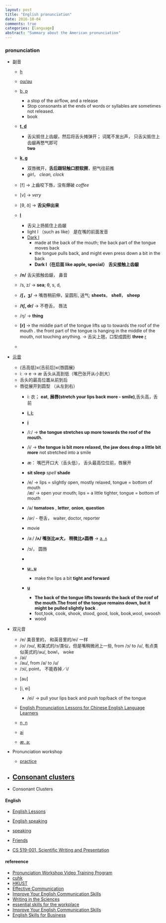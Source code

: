 ```yaml
---
layout: post
title: "English pronunciation"
date: 2016-10-04
comments: true
categories: [language]
abstract: "Summary about the American pronunciation"
---
```


### pronunciation

* 副音
  - [h](http://www.bilibili.com/video/av2681140/index_7.html)
  - [oʊ/əʊ](http://www.bilibili.com/video/av2681140/index_8.html#page=9) 

  - [b, p](http://rachelsenglish.com/english-pronounce-b-p-consonants/)
    + a stop of the airflow, and a release  
    + Stop consonants at the ends of words or syllables are sometimes not released.
    + book

  - **[t, d](https://www.youtube.com/watch?v=zeNsaBwuojg&index=28&list=PLzc5ffj3_Cb5mPVzIFiJelpInJjae8NG2&spfreload=10)**
    + 舌尖抵住上齿龈，然后将舌头摊弹开； 词尾不发出声， 只舌尖抵住上齿龈再憋气即可  
     **two**

  - **[k, g](https://www.youtube.com/watch?v=tXJlmLYFzfs&list=PLzc5ffj3_Cb5mPVzIFiJelpInJjae8NG2&index=30)**
    + 双唇微开，**舌后跟轻触口腔软腭**，把气往前推
    + *girl*， *clean, clock*
 
  - [f] -> 上齒咬下唇，没有爆破 *coffee* 
  - [v] -> *very* 
  - [θ, ð] -> **舌尖伸出来**

  - **[l](https://www.youtube.com/watch?v=hvvMmlbs2KI&index=44&list=PLzc5ffj3_Cb5mPVzIFiJelpInJjae8NG2)** 
    + 舌尖上扬抵住上齿龈
    + light l （such as like） 是在嘴的前面发音 
    + [Dark l](http://rachelsenglish.com/dark-l-vs-oh-email-vs-emai-oh/)
      - made at the back of the mouth; the back part of the tongue moves back
      - the tongue pulls back, and might even press down a bit in the back
      - **Dark l（在后面 like apple, special）** **舌尖接触上齿龈**

  - **/n/** 舌尖抵触齿龈， 鼻音
 
  - /s, z/ -> **sea**; θ, s, d, 

  - **/∫，ʒ/** -> 嘴唇稍前伸，呈圆形, 送气; **sheets**， **shell**， **sheep**
  - **/tʃ, dr/** -> 不卷舌， 唇法

  - /ŋ/ -> **thing**

  - **[r]** -> the middle part of the tongue lifts up to towards the roof of the mouth .
  the front part of the tongue is hanging in the middle of the mouth, not touching anything.
  -> 舌尖上翘，口型成圆形 **three** [r](http://rachelsenglish.com/r-consonant/)
  - 

* [元音](http://www.yorku.ca/earmstro/ipa/vowels.html) 
  - {舌高低}x{舌前后}x{唇圆展}
  - i: -> e -> æ   舌头从高到低（嘴巴张开从小到大）
  - 舌头的最高位置从前到后
  - 唇從展开到圆型 （从左到右）
    + i: 衣；  **eat**, **展唇(stretch your lips back more - smile)**,舌头高，舌前
    + **[i, i:](http://www.bilibili.com/video/av2681140/index_8.html)**
    + **[i](http://rachelsenglish.com/pronounce-ee-vs-ih-leave-vs-live/)**
    + /i:/ -> **the tongue stretches up more towards the roof of the mouth.**
    + /i/ -> **the tongue is bit more relaxed, the jaw does drop a little bit more**
    not stretched into a smile 
    
    + æ： 嘴巴开口大（舌头低）， 舌头最高位位前，唇展开

    + **sit**  **sleep** *spell* **shade**

    + /e/ -> lips = slightly open, mostly relaxed, tongue = bottom of mouth  
      /æ/ -> open your mouth; lips = a little tighter, tongue = bottom of mouth  

    + /ə/ **tomatoes** , **letter**, **onion**, **question**
    + /ər/ - 卷舌， waiter, doctor, reporter
    + movie
    + /a:/  **/ʌ/ 嘴张比æ大， 稍微比ʌ圆唇** -> [a, ʌ](http://rachelsenglish.com/pronounce-ah-vs-uh/)
    + /ɔ/， 圆唇
  
    + 
    + **[u:, u](http://www.bilibili.com/video/av2681140/index_10.html)**  
      - make the lips a bit **tight and forward**
    + **[u](http://rachelsenglish.com/english-pronounce-uh-push-vowel/)**
      - **The back of the tongue lifts towards the back of the roof of the mouth.The front of the tongue remains down, but it might be pulled slightly back** .
      - foot,took, cook, shook, stood, good, look, book,wool, swoosh
      - wood


* 双元音 
    + /e/ 美音里的， 和英音里的/ei/ 一样
    + /o/ /ɔu/, 和美式的/ɔ/类似，但是嘴稍微闭上一些, from /ɔ/ to /u/,  有点类似英式的/əu/,  bowl， woke
    + /ai/
    + /au/, from /a/ to /u/
    + /ɔi/, point， 不能吞掉／i/

  - [au]
  - [i, ei]
    + /ei/ -> pull your lips back and push top/back of the tongue

  - [English Pronunciation Lessons for Chinese English Language Learners](http://www.elementalenglish.com/english-pronunciation-lessons-for-chinese-speakers/)

  - [n, ŋ](http://www.bbc.co.uk/learningenglish/english/features/pronunciation/otherconst3)
  - [ai](http://www.bbc.co.uk/learningenglish/english/features/pronunciation/diphthongs3)
  
  - [æ, a:](http://www.clarityenglish.com/area1/ClearPronunciation/Start.php?prefix=CITY)

* Pronunciation workshop
  - [practice](http://www.bilibili.com/video/av2681140/)
  
* [Consonant clusters](http://www.clarityenglish.com/area1/ClearPronunciation2/Start.php?prefix=CITY)
  - 

* Consonant Clusters


#### English
  - [English Lessons](http://www.elementalenglish.com/category/1-english-lessons/)
  - [English speaking](http://elss.elc.cityu.edu.hk/ELSS/activities.aspx)
  - [speaking](http://www.weibo.com/ttarticle/p/show?id=2309404005596264270260#_0)
  - [Friends](http://8drama.com/33506/)

  - [CS 519-001, Scientific Writing and Presentation](http://classes.engr.oregonstate.edu/eecs/spring2016/cs519-001/)
  

#### refereence
  - [Pronunciation Workshop Video Training Program](http://www.bilibili.com/video/av2681140/)
  - [cuhk](https://www.ilc.cuhk.edu.hk/EN/ENResources/Speaking_Pronun.aspx)
  - [HKUST](http://ilang.cle.ust.hk/pronunciation/)
  - [Effective Communication](https://www.coursera.org/learn/effective-intercultural-communication/home/welcome)
  - [Improve Your English Communication Skills](https://www.coursera.org/learn/professional-emails-english/home/welcome)
  - [Writing in the Sciences](https://lagunita.stanford.edu/courses/Medicine/SciWrite./Fall2015/info)
  - [essential skills for the workplace](https://www.coursera.org/learn/project-management-basics/home/welcome)
  - [Improve Your English Communication Skills](https://www.coursera.org/specializations/improve-english)
  - [English Skills for Business](https://www.coursera.org/specializations/business-english)

